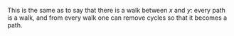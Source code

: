 This is the same as to say that there is a walk between $x$ and $y$:
every path is a walk, and from every walk one can remove cycles so that
it becomes a path.
